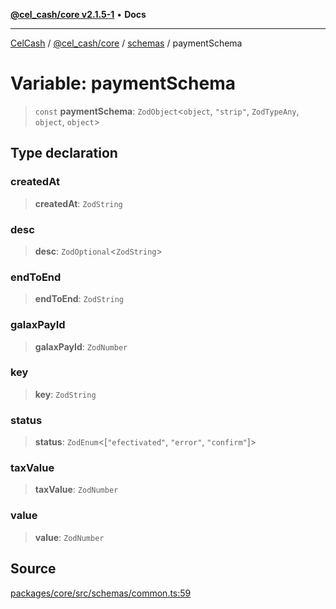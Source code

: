 [**@cel_cash/core v2.1.5-1**](../../README.md) • **Docs**

***

[CelCash](../../../../README.md) / [@cel\_cash/core](../../README.md) / [schemas](../README.md) / paymentSchema

# Variable: paymentSchema

> `const` **paymentSchema**: `ZodObject`\<`object`, `"strip"`, `ZodTypeAny`, `object`, `object`\>

## Type declaration

### createdAt

> **createdAt**: `ZodString`

### desc

> **desc**: `ZodOptional`\<`ZodString`\>

### endToEnd

> **endToEnd**: `ZodString`

### galaxPayId

> **galaxPayId**: `ZodNumber`

### key

> **key**: `ZodString`

### status

> **status**: `ZodEnum`\<[`"efectivated"`, `"error"`, `"confirm"`]\>

### taxValue

> **taxValue**: `ZodNumber`

### value

> **value**: `ZodNumber`

## Source

[packages/core/src/schemas/common.ts:59](https://github.com/Pyxlab/celcash/blob/9dbc7013720b05f34ded33140fbf1d827b403eea/packages/core/src/schemas/common.ts#L59)
